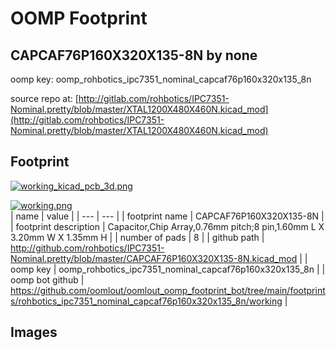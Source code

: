 # OOMP Footprint  
## CAPCAF76P160X320X135-8N  by none  
  
oomp key: oomp_rohbotics_ipc7351_nominal_capcaf76p160x320x135_8n  
  
source repo at: [http://gitlab.com/rohbotics/IPC7351-Nominal.pretty/blob/master/XTAL1200X480X460N.kicad_mod](http://gitlab.com/rohbotics/IPC7351-Nominal.pretty/blob/master/XTAL1200X480X460N.kicad_mod)  
## Footprint  
  
[![working_kicad_pcb_3d.png](working_kicad_pcb_3d_600.png)](working_kicad_pcb_3d.png)  
  
[![working.png](working_600.png)](working.png)  
| name | value | 
| --- | --- | 
| footprint name | CAPCAF76P160X320X135-8N | 
| footprint description | Capacitor,Chip Array,0.76mm pitch;8 pin,1.60mm L X 3.20mm W X 1.35mm H | 
| number of pads | 8 | 
| github path | http://github.com/rohbotics/IPC7351-Nominal.pretty/blob/master/CAPCAF76P160X320X135-8N.kicad_mod | 
| oomp key | oomp_rohbotics_ipc7351_nominal_capcaf76p160x320x135_8n | 
| oomp bot github | https://github.com/oomlout/oomlout_oomp_footprint_bot/tree/main/footprints/rohbotics_ipc7351_nominal_capcaf76p160x320x135_8n/working | 
## Images  
